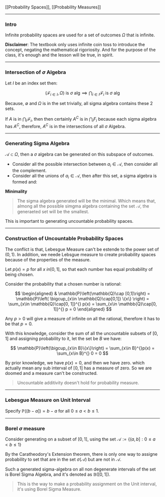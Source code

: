 [[Probability Spaces]], [[Probability Measures]]


---
### **Intro**

Infinite probability spaces are used for a set of outcomes $\Omega$ that is infinite.

**Disclaimer**: The textbook only uses infinite coin toss to introduce the concept, negating the mathematical rigoriosity. And for the purpose of the class, it's enough and the lesson will be true, in spirit. 

---
### **Intersection of $\sigma$ Algebra**

Let $I$ be an index set then: 

$$
(\mathcal{F}_{i\in I}, \Omega) \text{ is } \sigma \text{ alg} \implies 
\bigcap_{i\in I} \mathcal{F}_i \text{ is $\sigma$ alg}
$$

Because, $\emptyset$ and $\Omega$ is in the set trivially, all sigma algebra contains these 2 sets. 

If $A$ is in $\bigcap_i\mathcal{F}_i$, then then certainly $A^C$ is in $\bigcap_i F_i$ because each sigma algebra has $A^C$, therefore, $A^C$ is in the intersections of all $\sigma$ Algebra. 


---
### **Generating Sigma Algebra**

$\mathcal{A}\subset \Omega$, then a $\sigma$ algebra can be generated on this subspace of outcomes. 

* Consider all the possible intersection between $a_i\in \mathcal{A}$, then consider all the complement. 
* Consider all the unions of $a_i\in \mathcal{A}$, then after this set, a sigma algebra is formed and: 

**Minimality**

> The sigma algebra generated will be the minimal. Which means that, almong all the possible simgma algebra containing the set $\mathcal{A}$, the generaeted set will be the smallest. 

This is important to generating uncountable probability spaces. 



---
### **Construction of Uncountable Probability Spaces**

The conflict is that, Lebesgue Measure can't be estende
to the power set of $(0, 1)$. In addition, we neede Lebsgue measure to create probability spaces because of the properties of the measure. 

Let $p(x) = p$ for all $x\ in [0, 1]$, so that each number has equal probability of being chosen. 

Consider the probability that a chosen number is rational: 

$$
\begin{aligned}
    & \mathbb{P}\left(\mathbb{Q}\cap [0,1]\right) = \mathbb{P}\left(
        \bigcup_{x\in \mathbb{Q}\cap[0,1]} \{x\}
    \right) = \sum_{x\in \mathbb{Q}\cap[0, 1]}^{}
    p(x) = \sum_{x\in \mathbb{Q}\cap[0, 1]}^{} p = 0
\end{aligned}
$$

Any $p > 0$ will give a measure of infinite on all the rational, therefore it has to be that $p = 0$. 

With this knowledge, consider the sum of all the uncountable subsets of $[0, 1]$ and assigning probability to it, let the set be $B$ we have: 

$$
\mathbb{P}\left(\bigcup_{x\in B}\{x\}\right) = \sum_{x\in B}^{}p(x) = \sum_{x\in B}^{} 0 = 0
$$

By prior knowledge, we have $p(x) = 0$, and then we have zero. which actually mean any sub interval of $[0, 1]$ has a measure of zero. So we are doomed and a measure can't be constructed. 

> Uncountable additivity doesn't hold for probability measure. 

---
### **Lebesgue Measure on Unit Interval**

Specify $\mathbb{P}((b - a]) = b - a$ for all $0 \le a < b\le 1$. 

---
### **Borel $\sigma$ measure**

Consider generating on a subset of $[0, 1]$, using the set $\mathcal{A} := \{(a, b] :  0 \le a < b \le 1\}$

By the Caratheodory's Extension theorem, there is only one way to assigne probability to set that are in the set $\sigma(\mathcal{A})$ but are not in $\mathcal{A}$. 

Such a generated sigma-algebra on all non degenerate intervals of the set is Borel Sigma Algebra, and it's denoted as $\mathbb{B}([0, 1])$. 

> This is the way to make a probability assignment on the Unit interval, it's using Borel Sigma Measure. 


